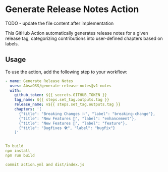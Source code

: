 # Generate Release Notes Action

TODO - update the file content after implementation


This GitHub Action automatically generates release notes for a given release tag, categorizing contributions into user-defined chapters based on labels.

## Usage

To use the action, add the following step to your workflow:

```yaml
- name: Generate Release Notes
  uses: AbsaOSS/generate-release-notes@v1-notes
  with:
    github_token: ${{ secrets.GITHUB_TOKEN }}
    tag_name: ${{ steps.set_tag.outputs.tag }}
    release_name: v${{ steps.set_tag.outputs.tag }}
    chapters: '[
      {"title": "Breaking Changes 💥", "label": "breaking-change"},
      {"title": "New Features 🎉", "label": "enhancement"},
      {"title": "New Features 🎉", "label": "feature"},
      {"title": "Bugfixes 🛠", "label": "bugfix"}
    ]'


To build
npm install
npm run build

commit action.yml and dist/index.js